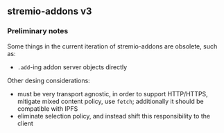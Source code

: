 ## stremio-addons v3

### Preliminary notes

Some things in the current iteration of stremio-addons are obsolete, such as:

* `.add`-ing addon server objects directly


Other desing considerations:

* must be very transport agnostic, in order to support HTTP/HTTPS, mitigate mixed content policy, use `fetch`; additionally it should be compatible with IPFS
* eliminate selection policy, and instead shift this responsibility to the client